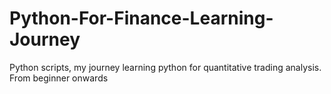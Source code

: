 # Python-For-Finance-Learning-Journey
Python scripts, my journey learning python for quantitative trading analysis.
From beginner onwards


